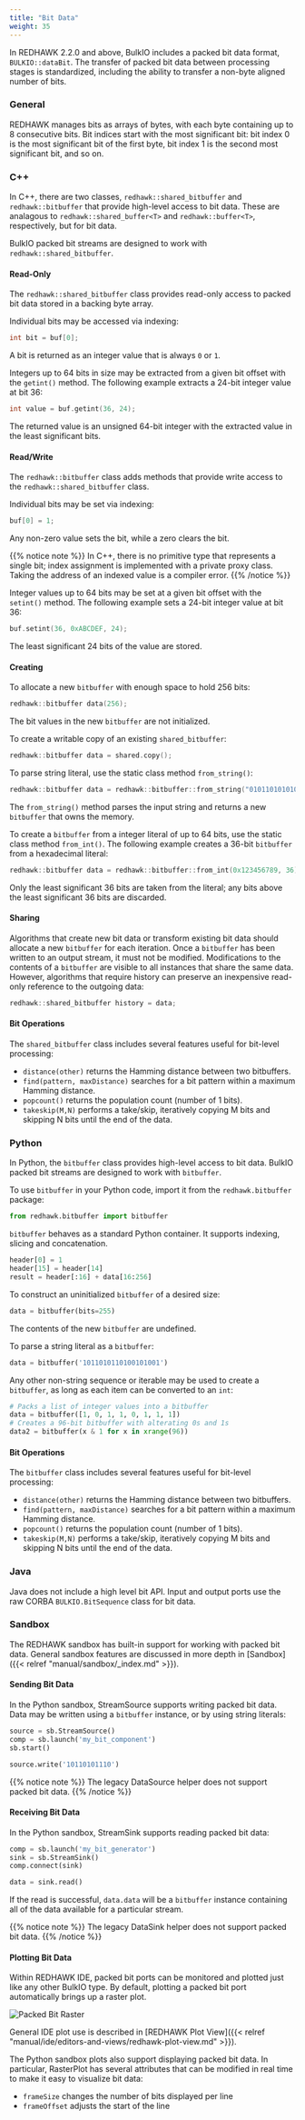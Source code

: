 ```yaml
---
title: "Bit Data"
weight: 35
---
```


In REDHAWK 2.2.0 and above, BulkIO includes a packed bit data format, `BULKIO::dataBit`.
The transfer of packed bit data between processing stages is standardized, including the ability to transfer a non-byte aligned number of bits.

### General

REDHAWK manages bits as arrays of bytes, with each byte containing up to 8 consecutive bits.
Bit indices start with the most significant bit: bit index 0 is the most significant bit of the first byte, bit index 1 is the second most significant bit, and so on.

### C++

In C++, there are two classes, `redhawk::shared_bitbuffer` and `redhawk::bitbuffer` that provide high-level access to bit data.
These are analagous to `redhawk::shared_buffer<T>` and `redhawk::buffer<T>`, respectively, but for bit data.

BulkIO packed bit streams are designed to work with `redhawk::shared_bitbuffer`.

#### Read-Only

The `redhawk::shared_bitbuffer` class provides read-only access to packed bit data stored in a backing byte array.

Individual bits may be accessed via indexing:

```c++
int bit = buf[0];
```

A bit is returned as an integer value that is always `0` or `1`.

Integers up to 64 bits in size may be extracted from a given bit offset with the `getint()` method.
The following example extracts a 24-bit integer value at bit 36:

```c++
int value = buf.getint(36, 24);
```

The returned value is an unsigned 64-bit integer with the extracted value in the least significant bits.

#### Read/Write

The `redhawk::bitbuffer` class adds methods that provide write access to the `redhawk::shared_bitbuffer` class.

Individual bits may be set via indexing:

```c++
buf[0] = 1;
```

Any non-zero value sets the bit, while a zero clears the bit.

{{% notice note %}}
In C++, there is no primitive type that represents a single bit; index assignment is implemented with a private proxy class.
Taking the address of an indexed value is a compiler error.
{{% /notice %}}

Integer values up to 64 bits may be set at a given bit offset with the `setint()` method.
The following example sets a 24-bit integer value at bit 36:

```c++
buf.setint(36, 0xABCDEF, 24);
```

The least significant 24 bits of the value are stored.

#### Creating

To allocate a new `bitbuffer` with enough space to hold 256 bits:

```c++
redhawk::bitbuffer data(256);
```

The bit values in the new `bitbuffer` are not initialized.

To create a writable copy of an existing `shared_bitbuffer`:

```c++
redhawk::bitbuffer data = shared.copy();
```

To parse string literal, use the static class method `from_string()`:

```c++
redhawk::bitbuffer data = redhawk::bitbuffer::from_string("0101101010101");
```

The `from_string()` method parses the input string and returns a new `bitbuffer` that owns the memory.

To create a `bitbuffer` from a integer literal of up to 64 bits, use the static class method `from_int()`.
The following example creates a 36-bit `bitbuffer` from a hexadecimal literal:

```c++
redhawk::bitbuffer data = redhawk::bitbuffer::from_int(0x123456789, 36);
```

Only the least significant 36 bits are taken from the literal; any bits above the least significant 36 bits are discarded.

#### Sharing

Algorithms that create new bit data or transform existing bit data should allocate a new `bitbuffer` for each iteration.
Once a `bitbuffer` has been written to an output stream, it must not be modified.
Modifications to the contents of a `bitbuffer` are visible to all instances that share the same data.
However, algorithms that require history can preserve an inexpensive read-only reference to the outgoing data:

```c++
redhawk::shared_bitbuffer history = data;
```

#### Bit Operations

The `shared_bitbuffer` class includes several features useful for bit-level processing:

 - `distance(other)` returns the Hamming distance between two bitbuffers.
 - `find(pattern, maxDistance)` searches for a bit pattern within a maximum Hamming distance.
 - `popcount()` returns the population count (number of 1 bits).
 - `takeskip(M,N)` performs a take/skip, iteratively copying M bits and skipping N bits until the end of the data.

### Python

In Python, the `bitbuffer` class provides high-level access to bit data.
BulkIO packed bit streams are designed to work with `bitbuffer`.

To use `bitbuffer` in your Python code, import it from the `redhawk.bitbuffer` package:

```py
from redhawk.bitbuffer import bitbuffer
```

`bitbuffer` behaves as a standard Python container.
It supports indexing, slicing and concatenation.

```py
header[0] = 1
header[15] = header[14]
result = header[:16] + data[16:256]
```

To construct an uninitialized `bitbuffer` of a desired size:

```py
data = bitbuffer(bits=255)
```

The contents of the new `bitbuffer` are undefined.

To parse a string literal as a `bitbuffer`:

```py
data = bitbuffer('1011010110100101001')
```

Any other non-string sequence or iterable may be used to create a `bitbuffer`, as long as each item can be converted to an `int`:

```py
# Packs a list of integer values into a bitbuffer
data = bitbuffer([1, 0, 1, 1, 0, 1, 1, 1])
# Creates a 96-bit bitbuffer with alterating 0s and 1s
data2 = bitbuffer(x & 1 for x in xrange(96))
```

#### Bit Operations

The `bitbuffer` class includes several features useful for bit-level processing:

 - `distance(other)` returns the Hamming distance between two bitbuffers.
 - `find(pattern, maxDistance)` searches for a bit pattern within a maximum Hamming distance.
 - `popcount()` returns the population count (number of 1 bits).
 - `takeskip(M,N)` performs a take/skip, iteratively copying M bits and skipping N bits until the end of the data.

### Java

Java does not include a high level bit API.
Input and output ports use the raw CORBA `BULKIO.BitSequence` class for bit data.

### Sandbox

The REDHAWK sandbox has built-in support for working with packed bit data.
General sandbox features are discussed in more depth in [Sandbox]({{< relref "manual/sandbox/_index.md" >}}).

#### Sending Bit Data

In the Python sandbox, StreamSource supports writing packed bit data.
Data may be written using a `bitbuffer` instance, or by using string literals:

```py
source = sb.StreamSource()
comp = sb.launch('my_bit_component')
sb.start()

source.write('10110101110')
```

{{% notice note %}}
The legacy DataSource helper does not support packed bit data.
{{% /notice %}}

#### Receiving Bit Data

In the Python sandbox, StreamSink supports reading packed bit data:

```py
comp = sb.launch('my_bit_generator')
sink = sb.StreamSink()
comp.connect(sink)

data = sink.read()
```

If the read is successful, `data.data` will be a `bitbuffer` instance containing all of the data available for a particular stream.

{{% notice note %}}
The legacy DataSink helper does not support packed bit data.
{{% /notice %}}

#### Plotting Bit Data

Within REDHAWK IDE, packed bit ports can be monitored and plotted just like any other BulkIO type.
By default, plotting a packed bit port automatically brings up a raster plot.

![Packed Bit Raster](../../images/PackedBitPlot.png)

General IDE plot use is described in [REDHAWK Plot View]({{< relref "manual/ide/editors-and-views/redhawk-plot-view.md" >}}).

The Python sandbox plots also support displaying packed bit data.
In particular, RasterPlot has several attributes that can be modified in real time to make it easy to visualize bit data:

 - `frameSize` changes the number of bits displayed per line
 - `frameOffset` adjusts the start of the line

